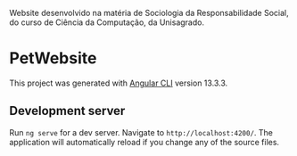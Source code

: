 Website desenvolvido na matéria de Sociologia da Responsabilidade Social, do curso de Ciência da Computação, da Unisagrado.

# PetWebsite

This project was generated with [Angular CLI](https://github.com/angular/angular-cli) version 13.3.3.

## Development server

Run `ng serve` for a dev server. Navigate to `http://localhost:4200/`. The application will automatically reload if you change any of the source files.
